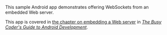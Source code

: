 This sample Android app demonstrates
offering WebSockets from an embedded Web server.

This app is covered in 
[the chapter on embedding a Web server](https://commonsware.com/Android/previews/embedding-a-web-server)
in [*The Busy Coder's Guide to Android Development*](https://commonsware.com/Android/).

